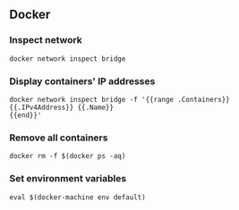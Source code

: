 ## Docker


### Inspect network

```
docker network inspect bridge
```

### Display containers' IP addresses

```
docker network inspect bridge -f '{{range .Containers}}{{.IPv4Address}} {{.Name}}
{{end}}'
```

### Remove all containers

```
docker rm -f $(docker ps -aq)
```

### Set environment variables

```
eval $(docker-machine env default)
```

